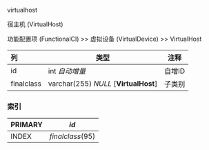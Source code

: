 virtualhost

宿主机 (VirtualHost)

功能配置项 (FunctionalCI) >> 虚拟设备 (VirtualDevice) >> VirtualHost



| 列         | 类型                                  | 注释   |
| :--------- | ------------------------------------- | ------ |
| id         | int *自动增量*                        | 自增ID |
| finalclass | varchar(255) *NULL* [**VirtualHost**] | 子类别 |

### 索引

| PRIMARY | *id*             |
| :------ | ---------------- |
| INDEX   | *finalclass*(95) |
